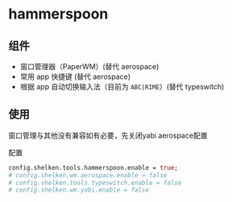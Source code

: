 # hammerspoon

## 组件

- 窗口管理器（PaperWM）(替代 aerospace)
- 常用 app 快捷键 (替代 aerospace)
- 根据 app 自动切换输入法（目前为 `ABC|RIME`）(替代 typeswitch)

## 使用

窗口管理与其他没有兼容如有必要，先关闭yabi aerospace配置

配置

```nix
config.shelken.tools.hammerspoon.enable = true;
# config.shelken.wm.aerospace.enable = false
# config.shelken.tools.typeswitch.enable = false
# config.shelken.wm.yabi.enable = false
```
